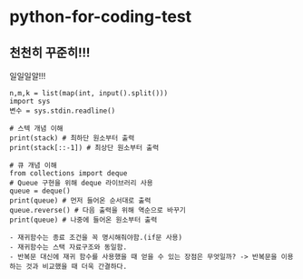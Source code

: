 # python-for-coding-test
## 천천히 꾸준히!!!
일일일알!!!
```
n,m,k = list(map(int, input().split()))
import sys
변수 = sys.stdin.readline()
```

```
# 스텍 개념 이해
print(stack) # 최하단 원소부터 출력
print(stack[::-1]) # 최상단 원소부터 출력
```

```
# 큐 개념 이해
from collections import deque
# Queue 구현을 위해 deque 라이브러리 사용
queue = deque()
print(queue) # 먼저 들어온 순서대로 출력
queue.reverse() # 다음 출력을 위해 역순으로 바꾸기
print(queue) # 나중에 들어온 원소부터 출력
```

```
- 재귀함수는 종료 조건을 꼭 명시해줘야함.(if문 사용)
- 재귀함수는 스택 자료구조와 동일함.
- 반복문 대신에 재귀 함수를 사용했을 때 얻을 수 있는 장점은 무엇일까? -> 반복문을 이용하는 것과 비교했을 때 더욱 간결하다.

```

